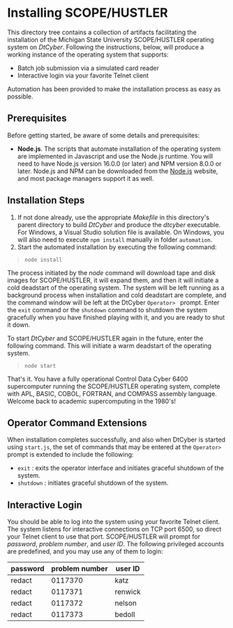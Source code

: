 # Installing SCOPE/HUSTLER
This directory tree contains a collection of artifacts facilitating the installation
of the Michigan State University SCOPE/HUSTLER operating system on *DtCyber*.
Following the instructions, below, will produce a working instance of the operating
system that supports:

- Batch job submission via a simulated card reader
- Interactive login via your favorite Telnet client

Automation has been provided to make the installation process as easy as possible.

## Prerequisites
Before getting started, be aware of some details and prerequisites:

- **Node.js**. The scripts that automate installation of the operating system are
implemented in Javascript and use the Node.js runtime. You will need to have Node.js
version 16.0.0 (or later) and NPM version 8.0.0 or later. Node.js and NPM can be
downloaded from the [Node.js](https://nodejs.org/) website, and most package managers
support it as well.

## Installation Steps
1. If not done already, use the appropriate *Makefile* in this directory's parent
directory to build *DtCyber* and produce the *dtcyber* executable. For Windows, a
Visual Studio solution file is available. On Windows, you will also need to execute
`npm install` manually in folder `automation`.
2. Start the automated installation by executing the following command:

>`node install`

The process initiated by the *node* command will download tape and disk images for
SCOPE/HUSTLER, it will expand them, and then it will initiate a cold deadstart of
the operating system. The system will be left running as a background process when
installation and cold deadstart are complete, and the command window will be left at
the DtCyber `Operator> ` prompt. Enter the `exit` command or the `shutdown` command
to shutdown the system gracefully when you have finished playing with it, and you are
ready to shut it down.

To start *DtCyber* and SCOPE/HUSTLER again in the future, enter the following
command. This will initiate a warm deadstart of the operating system.

>`node start`

That's it. You have a fully operational Control Data Cyber 6400 supercomputer
running the SCOPE/HUSTLER operating system, complete with APL, BASIC, COBOL,
FORTRAN, and COMPASS assembly language. Welcome back to academic supercomputing in
the 1980's!

## Operator Command Extensions
When installation completes successfully, and also when DtCyber is started using 
`start.js`, the set of commands that may be entered at the `Operator> ` prompt is
extended to include the following:

- `exit` : exits the operator interface and initiates graceful shutdown of the
system.
- `shutdown` : initiates graceful shutdown of the system.


## Interactive Login
You should be able to log into the system using your favorite Telnet client. The
system listens for interactive connections on TCP port 6500, so direct your Telnet
client to use that port. SCOPE/HUSTLER will prompt for *password*, *problem number*,
and *user ID*. The following privileged accounts are predefined, and you may use
any of them to login:

| password | problem number | user ID |
|----------|----------------|---------|
| redact   | 0117370        | katz    |
| redact   | 0117371        | renwick |
| redact   | 0117372        | nelson  |
| redact   | 0117373        | bedoll  |
